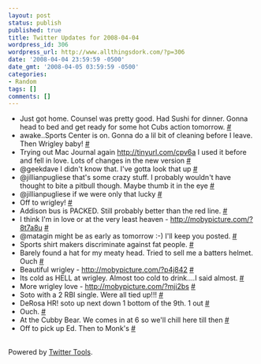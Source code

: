 ```yaml
---
layout: post
status: publish
published: true
title: Twitter Updates for 2008-04-04
wordpress_id: 306
wordpress_url: http://www.allthingsdork.com/?p=306
date: '2008-04-04 23:59:59 -0500'
date_gmt: '2008-04-05 03:59:59 -0500'
categories:
- Random
tags: []
comments: []
---
```

<ul class="aktt_tweet_digest">
<li>Just got home. Counsel was pretty good. Had Sushi for dinner. Gonna head to bed and get ready for some hot Cubs action tomorrow. <a href="http://twitter.com/BobbiDigital/statuses/782570933">#</a></li>
<li>awake..Sports Center is on. Gonna do a lil bit of cleaning before I leave. Then Wrigley baby! <a href="http://twitter.com/BobbiDigital/statuses/782783234">#</a></li>
<li>Trying out Mac Journal again <a href="http://tinyurl.com/cpv6a" rel="nofollow">http://tinyurl.com/cpv6a</a> I used it before and fell in love. Lots of changes in the new version <a href="http://twitter.com/BobbiDigital/statuses/782792539">#</a></li>
<li>@geekdave I didn't know that. I've gotta look that up <a href="http://twitter.com/BobbiDigital/statuses/782816351">#</a></li>
<li>@jillianpugliese that's some crazy stuff. I probably wouldn't have thought to bite a pitbull though. Maybe thumb it in the eye <a href="http://twitter.com/BobbiDigital/statuses/782901305">#</a></li>
<li>@jillianpugliese if we were only that lucky <a href="http://twitter.com/BobbiDigital/statuses/782902946">#</a></li>
<li>Off to wrigley! <a href="http://twitter.com/BobbiDigital/statuses/782928417">#</a></li>
<li>Addison bus is PACKED. Still probably better than the red line. <a href="http://twitter.com/BobbiDigital/statuses/782932747">#</a></li>
<li>I think I'm in love or at the very least heaven - <a href="http://mobypicture.com/?8t7a8u" rel="nofollow">http://mobypicture.com/?8t7a8u</a> <a href="http://twitter.com/BobbiDigital/statuses/782943182">#</a></li>
<li>@matagin might be as early as tomorrow :-) I'll keep you posted. <a href="http://twitter.com/BobbiDigital/statuses/782948410">#</a></li>
<li>Sports shirt makers discriminate against fat people. <a href="http://twitter.com/BobbiDigital/statuses/782952571">#</a></li>
<li>Barely found a hat for my meaty head. Tried to sell me a batters helmet. Ouch <a href="http://twitter.com/BobbiDigital/statuses/782958095">#</a></li>
<li>Beautiful wrigley  - <a href="http://mobypicture.com/?p4j842" rel="nofollow">http://mobypicture.com/?p4j842</a> <a href="http://twitter.com/BobbiDigital/statuses/782996547">#</a></li>
<li>Its cold as HELL at wrigley. Almost too cold to drink....I said almost. <a href="http://twitter.com/BobbiDigital/statuses/783022082">#</a></li>
<li>More wrigley love - <a href="http://mobypicture.com/?mji2bs" rel="nofollow">http://mobypicture.com/?mji2bs</a> <a href="http://twitter.com/BobbiDigital/statuses/783033058">#</a></li>
<li>Soto with a 2 RBI single. Were all tied up!!! <a href="http://twitter.com/BobbiDigital/statuses/783034356">#</a></li>
<li>DeRosa HR!  soto up next down 1  bottom of the 9th. 1 out <a href="http://twitter.com/BobbiDigital/statuses/783054840">#</a></li>
<li>Ouch. <a href="http://twitter.com/BobbiDigital/statuses/783056770">#</a></li>
<li>At the Cubby Bear. We comes in at 6 so we'll chill here till then <a href="http://twitter.com/BobbiDigital/statuses/783064752">#</a></li>
<li>Off to pick up Ed. Then to Monk's <a href="http://twitter.com/BobbiDigital/statuses/783095239">#</a></li><br />
</ul></p>
<p class="aktt_credit">Powered by <a href="http://alexking.org/projects/wordpress">Twitter Tools</a>.</p></p>
